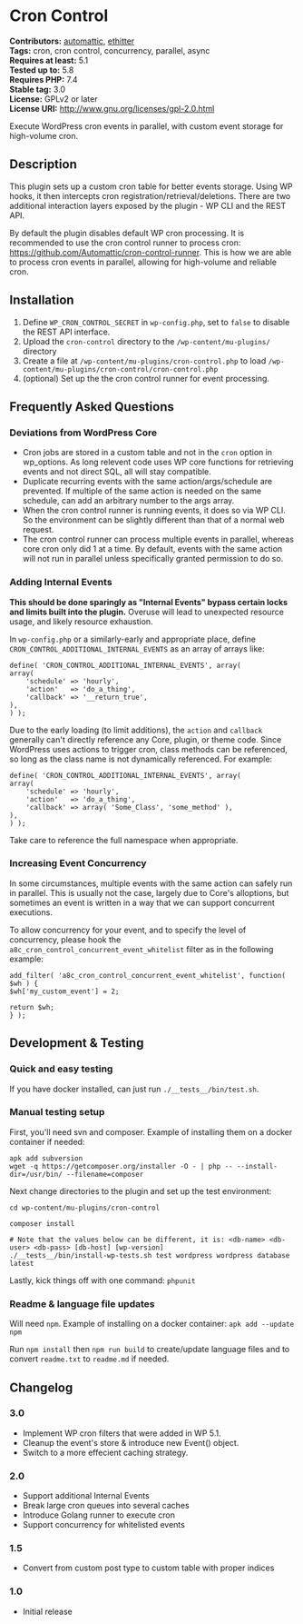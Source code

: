 # Cron Control #
**Contributors:** [automattic](https://profiles.wordpress.org/automattic/), [ethitter](https://profiles.wordpress.org/ethitter/)  
**Tags:** cron, cron control, concurrency, parallel, async  
**Requires at least:** 5.1  
**Tested up to:** 5.8  
**Requires PHP:** 7.4  
**Stable tag:** 3.0  
**License:** GPLv2 or later  
**License URI:** http://www.gnu.org/licenses/gpl-2.0.html  

Execute WordPress cron events in parallel, with custom event storage for high-volume cron.

## Description ##

This plugin sets up a custom cron table for better events storage. Using WP hooks, it then intercepts cron registration/retrieval/deletions. There are two additional interaction layers exposed by the plugin - WP CLI and the REST API.

By default the plugin disables default WP cron processing. It is recommended to use the cron control runner to process cron: https://github.com/Automattic/cron-control-runner. This is how we are able to process cron events in parallel, allowing for high-volume and reliable cron.

## Installation ##

1. Define `WP_CRON_CONTROL_SECRET` in `wp-config.php`, set to `false` to disable the REST API interface.
1. Upload the `cron-control` directory to the `/wp-content/mu-plugins/` directory
1. Create a file at `/wp-content/mu-plugins/cron-control.php` to load `/wp-content/mu-plugins/cron-control/cron-control.php`
1. (optional) Set up the the cron control runner for event processing.

## Frequently Asked Questions ##

### Deviations from WordPress Core ###

* Cron jobs are stored in a custom table and not in the `cron` option in wp_options. As long relevent code uses WP core functions for retrieving events and not direct SQL, all will stay compatible.
* Duplicate recurring events with the same action/args/schedule are prevented. If multiple of the same action is needed on the same schedule, can add an arbitrary number to the args array.
* When the cron control runner is running events, it does so via WP CLI. So the environment can be slightly different than that of a normal web request.
* The cron control runner can process multiple events in parallel, whereas core cron only did 1 at a time. By default, events with the same action will not run in parallel unless specifically granted permission to do so.

### Adding Internal Events ###

**This should be done sparingly as "Internal Events" bypass certain locks and limits built into the plugin.** Overuse will lead to unexpected resource usage, and likely resource exhaustion.

In `wp-config.php` or a similarly-early and appropriate place, define `CRON_CONTROL_ADDITIONAL_INTERNAL_EVENTS` as an array of arrays like:

```
define( 'CRON_CONTROL_ADDITIONAL_INTERNAL_EVENTS', array(
array(
	'schedule' => 'hourly',
	'action'   => 'do_a_thing',
	'callback' => '__return_true',
),
) );
```

Due to the early loading (to limit additions), the `action` and `callback` generally can't directly reference any Core, plugin, or theme code. Since WordPress uses actions to trigger cron, class methods can be referenced, so long as the class name is not dynamically referenced. For example:

```
define( 'CRON_CONTROL_ADDITIONAL_INTERNAL_EVENTS', array(
array(
	'schedule' => 'hourly',
	'action'   => 'do_a_thing',
	'callback' => array( 'Some_Class', 'some_method' ),
),
) );
```

Take care to reference the full namespace when appropriate.

### Increasing Event Concurrency ###

In some circumstances, multiple events with the same action can safely run in parallel. This is usually not the case, largely due to Core's alloptions, but sometimes an event is written in a way that we can support concurrent executions.

To allow concurrency for your event, and to specify the level of concurrency, please hook the `a8c_cron_control_concurrent_event_whitelist` filter as in the following example:

```
add_filter( 'a8c_cron_control_concurrent_event_whitelist', function( $wh ) {
$wh['my_custom_event'] = 2;

return $wh;
} );
```

## Development & Testing ##

### Quick and easy testing ###

If you have docker installed, can just run `./__tests__/bin/test.sh`.

### Manual testing setup ###

First, you'll need svn and composer. Example of installing them on a docker container if needed:

```
apk add subversion
wget -q https://getcomposer.org/installer -O - | php -- --install-dir=/usr/bin/ --filename=composer
```

Next change directories to the plugin and set up the test environment:

```
cd wp-content/mu-plugins/cron-control

composer install

# Note that the values below can be different, it is: <db-name> <db-user> <db-pass> [db-host] [wp-version]
./__tests__/bin/install-wp-tests.sh test wordpress wordpress database latest
```

Lastly, kick things off with one command: `phpunit`

### Readme & language file updates ###

Will need `npm`. Example of installing on a docker container: `apk add --update npm`

Run `npm install` then `npm run build` to create/update language files and to convert `readme.txt` to `readme.md` if needed.

## Changelog ##

### 3.0 ###
* Implement WP cron filters that were added in WP 5.1.
* Cleanup the event's store & introduce new Event() object.
* Switch to a more effecient caching strategy.

### 2.0 ###
* Support additional Internal Events
* Break large cron queues into several caches
* Introduce Golang runner to execute cron
* Support concurrency for whitelisted events

### 1.5 ###
* Convert from custom post type to custom table with proper indices

### 1.0 ###
* Initial release

